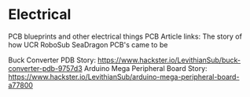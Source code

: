 # Electrical
PCB blueprints and other electrical things
PCB Article links: The story of how UCR RoboSub SeaDragon PCB's came to be

Buck Converter PDB Story: https://www.hackster.io/LevithianSub/buck-converter-pdb-9757d3
Arduino Mega Peripheral Board Story: https://www.hackster.io/LevithianSub/arduino-mega-peripheral-board-a77800
